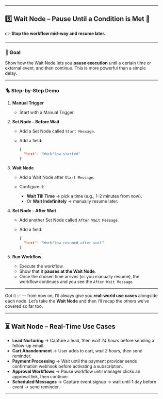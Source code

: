 
---

## 5️⃣ Wait Node – Pause Until a Condition is Met 🛑

👉 **Stop the workflow mid-way and resume later.**

---

### 🎯 Goal

Show how the Wait Node lets you **pause execution** until a certain time or external event, and then continue. This is more powerful than a simple delay.

---

### 🪜 Step-by-Step Demo

1. **Manual Trigger**

   * Start with a Manual Trigger.

2. **Set Node – Before Wait**

   * Add a Set Node called `Start Message`.
   * Add a field:

     ```json
     {
       "text": "Workflow started"
     }
     ```

3. **Wait Node**

   * Add a Wait Node after `Start Message`.
   * Configure it:

     * **Wait Till Time** → pick a time (e.g., 1–2 minutes from now).
     * Or **Wait Indefinitely** → manually resume later.

4. **Set Node – After Wait**

   * Add another Set Node called `After Wait Message`.
   * Add a field:

     ```json
     {
       "text": "Workflow resumed after wait"
     }
     ```

5. **Run Workflow**

   * Execute the workflow.
   * Show that it **pauses at the Wait Node**.
   * Once the chosen time arrives (or you manually resume), the workflow continues and you see the `After Wait Message`.

---

Got it ✅ — from now on, I’ll always give you **real-world use cases** alongside each node. Let’s take the **Wait Node** and then I’ll recap the others we’ve covered so far too.

---

## ⏳ Wait Node – Real-Time Use Cases

* **Lead Nurturing** → Capture a lead, then *wait 24 hours* before sending a follow-up email.
* **Cart Abandonment** → User adds to cart, *wait 2 hours*, then send reminder.
* **Payment Processing** → Wait until the payment provider sends confirmation webhook before activating a subscription.
* **Approval Workflows** → Pause workflow until manager clicks an approval link, then continue.
* **Scheduled Messages** → Capture event signup → wait until 1 day before event → send reminder.


---

